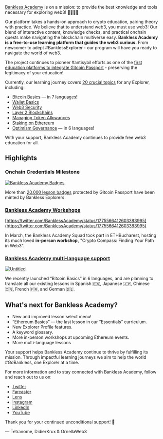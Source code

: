 [Bankless Academy](https://app.banklessacademy.com/) is on a mission: to provide the best knowledge and tools necessary for exploring web3! 🧑🏻‍🚀🚀

Our platform takes a hands-on approach to crypto education, pairing theory with practice. We believe that to understand web3, you must use web3! Our blend of interactive content, knowledge checks, and practical onchain quests make navigating the blockchain multiverse easy. **Bankless Academy is a free-to-use learning platform that guides the web3 curious.** From newcomer to adept #BanklessExplorer - our program will have you ready to navigate the world of web3.

The project continues to pioneer #antisybil efforts as one of the [first education platforms to integrate Gitcoin Passport](https://www.gitcoin.co/blog/bankless-academy-a-gitcoin-passport-case-study) - preserving the legitimacy of your education!

Currently, our learning journey covers [20 crucial topics](https://app.banklessacademy.com/lessons) for any Explorer, including:

- [Bitcoin Basics](https://app.banklessacademy.com/lessons/bitcoin-basics) — in 7 languages!
- [Wallet Basics](https://app.banklessacademy.com/lessons/wallet-basics)
- [Web3 Security](https://app.banklessacademy.com/lessons/web3-security)
- [Layer 2 Blockchains](https://app.banklessacademy.com/lessons/layer-2-blockchains)
- [Managing Token Allowances](https://app.banklessacademy.com/lessons/managing-token-allowances)
- [Staking on Ethereum](https://app.banklessacademy.com/lessons/staking-on-ethereum)
- [Optimism Governance](https://app.banklessacademy.com/lessons/optimism-governance) — in 6 languages!

With your support, Bankless Academy continues to provide free web3 education for all.

## Highlights

### Onchain Credentials Milestone

[![Bankless Academy Badges](https://hackmd.io/_uploads/rk8Vpy3lC.jpg)](https://opensea.io/collection/bankless-academy-badges)


More than [20,000 lesson badges](https://dune.com/didierkrux/bankless-academy-badges) protected by Gitcoin Passport have been minted by Bankless Explorers.

### [Bankless Academy Workshops](https://twitter.com/BanklessAcademy/status/1676989952587087872)

[https://twitter.com/BanklessAcademy/status/1775566412603383995](https://twitter.com/BanklessAcademy/status/1775566412603383995)

In March, the Bankless Academy Squad took part in ETHBucharest, hosting its much loved **in-person workshop,** "Crypto Compass: Finding Your Path in Web3".

### [Bankless Academy multi-language support](https://twitter.com/BanklessAcademy/status/1778438100139880654)

[![Untitled](https://hackmd.io/_uploads/rJRIT1hgA.png)](https://app.banklessacademy.com/lessons/bitcoin-basics)


We recently launched “Bitcoin Basics” in 6 languages, and are planning to translate all our existing lessons in Spanish 🇪🇸, Japanese 🇯🇵, Chinese 🇨🇳, French 🇫🇷, and German 🇩🇪.

## What's next for Bankless Academy?

- New and improved lesson select menu!
- “Ethereum Basics” — the last lesson in our “Essentials” curriculum.
- New Explorer Profile features.
- A keyword glossary.
- More in-person workshops at upcoming Ethereum events.
- More multi-language lessons

Your support helps Bankless Academy continue to thrive by fulfilling its mission. Through impactful learning journeys we aim to help the world #GoBankless, one Explorer at a time.

For more information and to stay connected with Bankless Academy, follow and reach out to us on:

- [Twitter](https://bankless.ac/twitter)
- [Farcaster](https://bankless.ac/farcaster)
- [Lens](https://lenster.xyz/u/banklessacademy)
- [Instagram](https://www.instagram.com/banklessacademy/)
- [LinkedIn](https://www.linkedin.com/company/bankless-academy/)
- [YouTube](https://www.youtube.com/watch?v=JMeVzmycj_s)

Thank you for your continued unconditional support! 🙏

— Tetranome, DidierKrux & OrnellaWeb3
